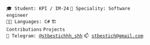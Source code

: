 <code>🎓 Student: KPI / IM-24</code>
<code>👷 Speciality: Software engineer </code><br>
<code>🧑‍💻 Languages: C#</code>
<code>🏗️ Contributions</code>
<code>Projects</code><br>
<code>💬 Telegram: [@stbestichhh_shh](https://telegram.me/stbestichhh_shh)</code>
<code>📫 [stbestich@gmail.com](mailto:stbestich@gmail.com)</code>
